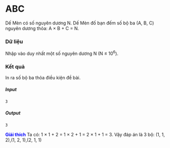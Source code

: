 # ABC
Dế Mèn có số nguyên dương N. Dế Mèn đố bạn đếm số bộ ba (A, B, C) nguyên dương thỏa:
A × B + C = N.
### Dữ liệu
Nhập vào duy nhất một số nguyên dương N (N ≤ $10^6$).
### Kết quả
In ra số bộ ba thỏa điều kiện đề bài.
##### Input
```
3
```
##### Output
```
3
```
**<span style="color: Blue"> Giải thích**
Ta có: 1 × 1 + 2 = 1 × 2 + 1 = 2 × 1 + 1 = 3. Vậy đáp án là 3 bộ: (1, 1, 2),(1, 2, 1),(2, 1, 1)
